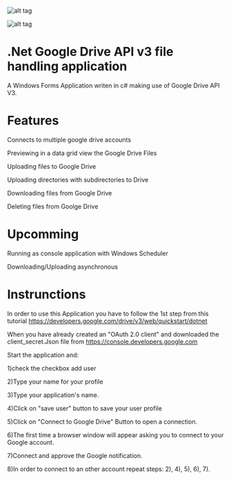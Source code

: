 ![alt tag](https://raw.githubusercontent.com/Obrelix/.net-Google-Drive-API-v3-File-Handling/master/images/visualSample.PNG)

![alt tag](https://raw.githubusercontent.com/Obrelix/.net-Google-Drive-API-v3-File-Handling/master/images/visualSample2.PNG)

# .Net Google Drive API v3 file handling application

A Windows Forms Application writen in c# making use of Google Drive API V3.

# Features

Connects to multiple google drive accounts

Previewing in a data grid view the Google Drive Files

Uploading files to Google Drive

Uploading directories with subdirectories to Drive

Downloading files from Google Drive

Deleting files from Goolge Drive

# Upcomming

Running as console application with Windows Scheduler

Downloading/Uploading asynchronous


# Instrunctions

In order to use this Application you have to follow the 1st step from this tutorial https://developers.google.com/drive/v3/web/quickstart/dotnet

When you have already created an "OAuth 2.0 client" and downloaded the client_secret.Json file from https://console.developers.google.com

Start the application and:

1)check the checkbox add user

2)Type your name for your profile

3)Type your application's name. 

4)Click on "save user" button to save your user profile

5)Click on "Connect to Google Drive" Button to open a connection.

6)The first time a browser window will appear asking you to connect to your Google account.

7)Connect and approve the Google notification.

8)In order to connect to an other account repeat steps: 2), 4), 5), 6), 7).
